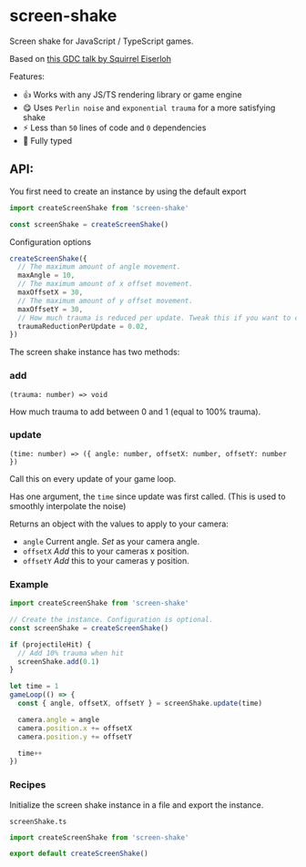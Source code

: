 # screen-shake

Screen shake for JavaScript / TypeScript games.

Based on [this GDC talk by Squirrel Eiserloh](https://www.youtube.com/watch?v=tu-Qe66AvtY)

Features:

- :+1: Works with any JS/TS rendering library or game engine
- :yum: Uses `Perlin noise` and `exponential trauma` for a more satisfying shake
- :zap: Less than `50` lines of code and `0` dependencies
- :safety_vest: Fully typed

## API:

You first need to create an instance by using the default export

```ts
import createScreenShake from 'screen-shake'

const screenShake = createScreenShake()
```

Configuration options

```ts
createScreenShake({
  // The maximum amount of angle movement.
  maxAngle = 10,
  // The maximum amount of x offset movement.
  maxOffsetX = 30,
  // The maximum amount of y offset movement.
  maxOffsetY = 30,
  // How much trauma is reduced per update. Tweak this if you want to change the duration of the screen shake. A higher value means a shorter duration.
  traumaReductionPerUpdate = 0.02,
})
```

The screen shake instance has two methods:

### add

`(trauma: number) => void`

How much trauma to add between 0 and 1 (equal to 100% trauma).

### update

`(time: number) => ({ angle: number, offsetX: number, offsetY: number })`

Call this on every update of your game loop.

Has one argument, the `time` since update was first called. (This is used to smoothly interpolate the noise)

Returns an object with the values to apply to your camera:

- `angle` Current angle. _Set_ as your camera angle.
- `offsetX` _Add_ this to your cameras x position.
- `offsetY` _Add_ this to your cameras y position.

### Example

```ts
import createScreenShake from 'screen-shake'

// Create the instance. Configuration is optional.
const screenShake = createScreenShake()

if (projectileHit) {
  // Add 10% trauma when hit
  screenShake.add(0.1)
}

let time = 1
gameLoop(() => {
  const { angle, offsetX, offsetY } = screenShake.update(time)

  camera.angle = angle
  camera.position.x += offsetX
  camera.position.y += offsetY

  time++
})
```

### Recipes

Initialize the screen shake instance in a file and export the instance.

`screenShake.ts`

```ts
import createScreenShake from 'screen-shake'

export default createScreenShake()
```
